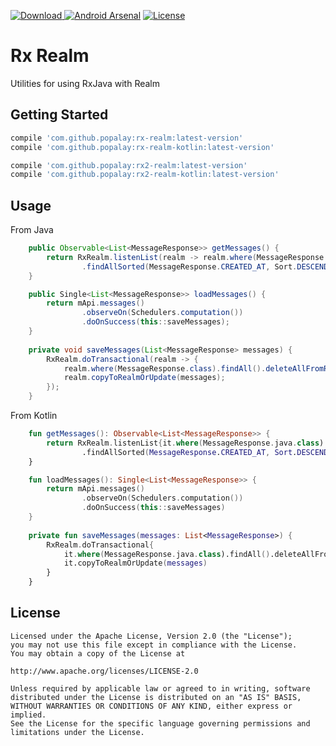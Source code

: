 [![Download](https://api.bintray.com/packages/popalay/maven/RxRealm/images/download.svg) ](https://bintray.com/popalay/maven/RxRealm/_latestVersion)
[![Android Arsenal](https://img.shields.io/badge/Android%20Arsenal-RxRealm-brightgreen.svg?style=flat)](https://android-arsenal.com/details/1/5323)
[![License](https://img.shields.io/badge/license-Apache--2.0-green.svg)](https://github.com/Popalay/RxRealm/blob/master/LICENSE)

# Rx Realm

Utilities for using RxJava with Realm

## Getting Started

```groovy
compile 'com.github.popalay:rx-realm:latest-version'
compile 'com.github.popalay:rx-realm-kotlin:latest-version'

compile 'com.github.popalay:rx2-realm:latest-version'
compile 'com.github.popalay:rx2-realm-kotlin:latest-version'
```
## Usage

From Java
```java
    public Observable<List<MessageResponse>> getMessages() {
        return RxRealm.listenList(realm -> realm.where(MessageResponse.class)
                .findAllSorted(MessageResponse.CREATED_AT, Sort.DESCENDING));
    }

    public Single<List<MessageResponse>> loadMessages() {
        return mApi.messages()
                .observeOn(Schedulers.computation())
                .doOnSuccess(this::saveMessages);
    }
    
    private void saveMessages(List<MessageResponse> messages) {
        RxRealm.doTransactional(realm -> {
            realm.where(MessageResponse.class).findAll().deleteAllFromRealm();
            realm.copyToRealmOrUpdate(messages);
        });
    }
```

From Kotlin
```kotlin
    fun getMessages(): Observable<List<MessageResponse>> {
        return RxRealm.listenList{it.where(MessageResponse.java.class)
                .findAllSorted(MessageResponse.CREATED_AT, Sort.DESCENDING)}
    }

    fun loadMessages(): Single<List<MessageResponse>> {
        return mApi.messages()
                .observeOn(Schedulers.computation())
                .doOnSuccess(this::saveMessages)
    }
    
    private fun saveMessages(messages: List<MessageResponse>) {
        RxRealm.doTransactional{
            it.where(MessageResponse.java.class).findAll().deleteAllFromRealm()
            it.copyToRealmOrUpdate(messages)
        }
    }
```

License
-----

	Licensed under the Apache License, Version 2.0 (the "License");
	you may not use this file except in compliance with the License.
	You may obtain a copy of the License at

	http://www.apache.org/licenses/LICENSE-2.0

	Unless required by applicable law or agreed to in writing, software
	distributed under the License is distributed on an "AS IS" BASIS,
	WITHOUT WARRANTIES OR CONDITIONS OF ANY KIND, either express or implied.
	See the License for the specific language governing permissions and
	limitations under the License.

